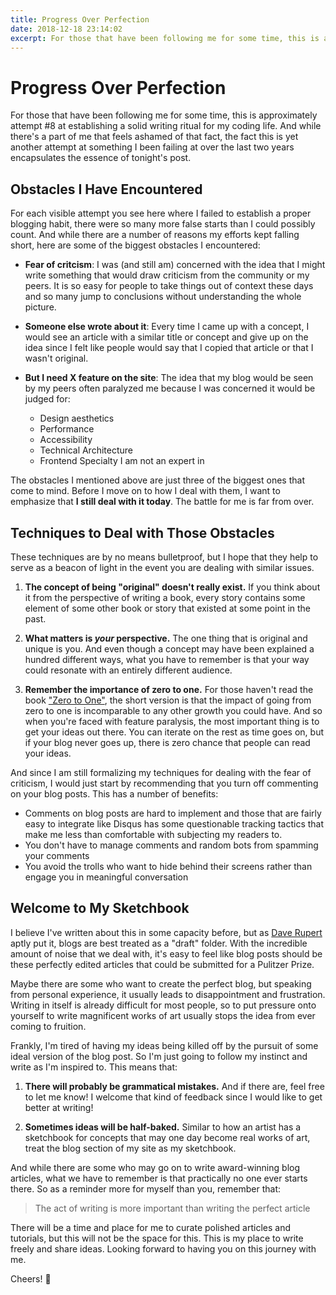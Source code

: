 ```yaml
---
title: Progress Over Perfection 
date: 2018-12-18 23:14:02
excerpt: For those that have been following me for some time, this is approximately attempt \#8 at establishing a solid writing ritual for my coding life. And while there's a part of me that feels ashamed of that fact, the fact this is yet another attempt at something I been unable to accomplish over the last two years encapsulates the essence of tonight's post.
---
```


# Progress Over Perfection

For those that have been following me for some time, this is approximately attempt #8 at establishing a solid writing ritual for my coding life. And while there's a part of me that feels ashamed of that fact, the fact this is yet another attempt at something I been failing at over the last two years encapsulates the essence of tonight's post.

## Obstacles I Have Encountered 

For each visible attempt you see here where I failed to establish a proper blogging habit, there were so many more false starts than I could possibly count. And while there are a number of reasons my efforts kept falling short, here are some of the biggest obstacles I encountered:

- **Fear of critcism**: I was (and still am) concerned with the idea that I might write something that would draw criticism from the community or my peers. It is so easy for people to take things out of context these days and so many jump to conclusions without understanding the whole picture.

- **Someone else wrote about it**: Every time I came up with a concept, I would see an article with a similar title or concept and give up on the idea since I felt like people would say that I copied that article or that I wasn't original. 

- **But I need X feature on the site**: The idea that my blog would be seen by my peers often paralyzed me because I was concerned it would be judged for:
    - Design aesthetics
    - Performance
    - Accessibility
    - Technical Architecture
    - Frontend Specialty I am not an expert in

The obstacles I mentioned above are just three of the biggest ones that come to mind. Before I move on to how I deal with them, I want to emphasize that **I still deal with it today**. The battle for me is far from over.

## Techniques to Deal with Those Obstacles

These techniques are by no means bulletproof, but I hope that they help to serve as a beacon of light in the event you are dealing with similar issues.

1. **The concept of being "original" doesn't really exist.** If you think about it from the perspective of writing a book, every story contains some element of some other book or story that existed at some point in the past. 

1. **What matters is *your* perspective.** The one thing that is original and unique is you. And even though a concept may have been explained a hundred different ways, what you have to remember is that your way could resonate with an entirely different audience.

1. **Remember the importance of zero to one.** For those haven't read the book ["Zero to One"](https://amzn.to/2LpdaE4), the short version is that the impact of going from zero to one is incomparable to any other growth you could have. And so when you're faced with feature paralysis, the most important thing is to get your ideas out there. You can iterate on the rest as time goes on, but if your blog never goes up, there is zero chance that people can read your ideas.

And since I am still formalizing my techniques for dealing with the fear of criticism, I would just start by recommending that you turn off commenting on your blog posts. This has a number of benefits:

- Comments on blog posts are hard to implement and those that are fairly easy to integrate like Disqus has some questionable tracking tactics that make me less than comfortable with subjecting my readers to.
- You don't have to manage comments and random bots from spamming your comments
- You avoid the trolls who want to hide behind their screens rather than engage you in meaningful conversation

## Welcome to My Sketchbook

I believe I've written about this in some capacity before, but as [Dave Rupert](https://twitter.com/davatron5000) aptly put it, blogs are best treated as a "draft" folder. With the incredible amount of noise that we deal with, it's easy to feel like blog posts should be these perfectly edited articles that could be submitted for a Pulitzer Prize.

Maybe there are some who want to create the perfect blog, but speaking from personal experience, it usually leads to disappointment and frustration. Writing in itself is already difficult for most people, so to put pressure onto yourself to write magnificent works of art usually stops the idea from ever coming to fruition.

Frankly, I'm tired of having my ideas being killed off by the pursuit of some ideal version of the blog post. So I'm just going to follow my instinct and write as I'm inspired to. This means that:

1. **There will probably be grammatical mistakes.** And if there are, feel free to let me know! I welcome that kind of feedback since I would like to get better at writing!

1. **Sometimes ideas will be half-baked.** Similar to how an artist has a sketchbook for concepts that may one day become real works of art, treat the blog section of my site as my sketchbook.

And while there are some who may go on to write award-winning blog articles, what we have to remember is that practically no one ever starts there. So as a reminder more for myself than you, remember that:

> The act of writing is more important than writing the perfect article

There will be a time and place for me to curate polished articles and tutorials, but this will not be the space for this. This is my place to write freely and share ideas. Looking forward to having you on this journey with me. 

Cheers! :clinking_glasses:

